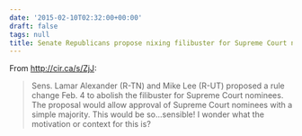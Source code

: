 ```yaml
---
date: '2015-02-10T02:32:00+00:00'
draft: false
tags: null
title: Senate Republicans propose nixing filibuster for Supreme Court nominees
---
```


From http://cir.ca/s/ZjJ:

>Sens. Lamar Alexander (R-TN) and Mike Lee (R-UT) proposed a rule change Feb. 4 to abolish the filibuster for Supreme Court nominees. The proposal would allow approval of Supreme Court nominees with a simple majority. This would be so...sensible! I wonder what the motivation or context for this is?
